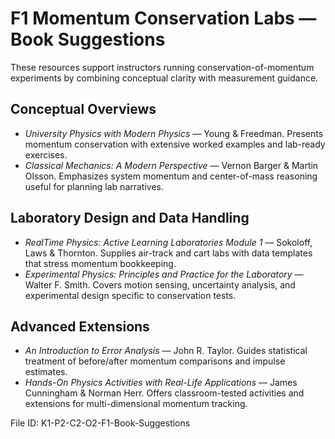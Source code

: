 # F1 Momentum Conservation Labs — Book Suggestions

These resources support instructors running conservation-of-momentum experiments by combining conceptual clarity with measurement guidance.

## Conceptual Overviews
- *University Physics with Modern Physics* — Young & Freedman. Presents momentum conservation with extensive worked examples and lab-ready exercises.
- *Classical Mechanics: A Modern Perspective* — Vernon Barger & Martin Olsson. Emphasizes system momentum and center-of-mass reasoning useful for planning lab narratives.

## Laboratory Design and Data Handling
- *RealTime Physics: Active Learning Laboratories Module 1* — Sokoloff, Laws & Thornton. Supplies air-track and cart labs with data templates that stress momentum bookkeeping.
- *Experimental Physics: Principles and Practice for the Laboratory* — Walter F. Smith. Covers motion sensing, uncertainty analysis, and experimental design specific to conservation tests.

## Advanced Extensions
- *An Introduction to Error Analysis* — John R. Taylor. Guides statistical treatment of before/after momentum comparisons and impulse estimates.
- *Hands-On Physics Activities with Real-Life Applications* — James Cunningham & Norman Herr. Offers classroom-tested activities and extensions for multi-dimensional momentum tracking.

File ID: K1-P2-C2-O2-F1-Book-Suggestions
